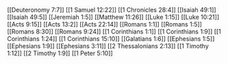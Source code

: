 [[Deuteronomy 7:7]]
[[1 Samuel 12:22]]
[[1 Chronicles 28:4]]
[[Isaiah 49:1]]
[[Isaiah 49:5]]
[[Jeremiah 1:5]]
[[Matthew 11:26]]
[[Luke 1:15]]
[[Luke 10:21]]
[[Acts 9:15]]
[[Acts 13:2]]
[[Acts 22:14]]
[[Romans 1:1]]
[[Romans 1:5]]
[[Romans 8:30]]
[[Romans 9:24]]
[[1 Corinthians 1:1]]
[[1 Corinthians 1:9]]
[[1 Corinthians 1:24]]
[[1 Corinthians 15:10]]
[[Galatians 1:6]]
[[Ephesians 1:5]]
[[Ephesians 1:9]]
[[Ephesians 3:11]]
[[2 Thessalonians 2:13]]
[[1 Timothy 1:12]]
[[2 Timothy 1:9]]
[[1 Peter 5:10]]
